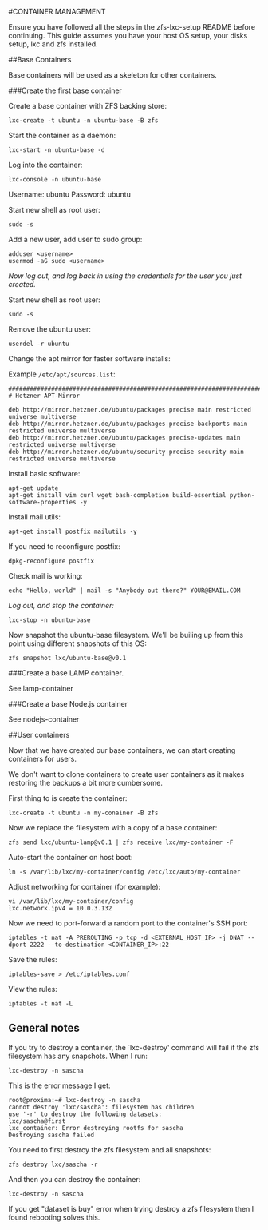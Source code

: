#CONTAINER MANAGEMENT

Ensure you have followed all the steps in the zfs-lxc-setup README before continuing. This guide assumes you have your host OS setup, your disks setup, lxc and zfs installed.

##Base Containers

Base containers will be used as a skeleton for other containers.

###Create the first base container

Create a base container with ZFS backing store:

```
lxc-create -t ubuntu -n ubuntu-base -B zfs
```

Start the container as a daemon:

```
lxc-start -n ubuntu-base -d
```

Log into the container:

```
lxc-console -n ubuntu-base
```

Username: ubuntu
Password: ubuntu

Start new shell as root user:

```
sudo -s
```

Add a new user, add user to sudo group:

```
adduser <username>
usermod -aG sudo <username>
```

*Now log out, and log back in using the credentials for the user you just created.*

Start new shell as root user:

```
sudo -s
```

Remove the ubuntu user:

```
userdel -r ubuntu
```

Change the apt mirror for faster software installs:


Example `/etc/apt/sources.list`:

```
#######################################################################################
# Hetzner APT-Mirror

deb http://mirror.hetzner.de/ubuntu/packages precise main restricted universe multiverse
deb http://mirror.hetzner.de/ubuntu/packages precise-backports main restricted universe multiverse
deb http://mirror.hetzner.de/ubuntu/packages precise-updates main restricted universe multiverse
deb http://mirror.hetzner.de/ubuntu/security precise-security main restricted universe multiverse
```

Install basic software:

```
apt-get update  
apt-get install vim curl wget bash-completion build-essential python-software-properties -y
```

Install mail utils:

```
apt-get install postfix mailutils -y
```

If you need to reconfigure postfix:

```
dpkg-reconfigure postfix
```

Check mail is working:

```
echo "Hello, world" | mail -s "Anybody out there?" YOUR@EMAIL.COM
```

*Log out, and stop the container:*

```
lxc-stop -n ubuntu-base
```

Now snapshot the ubuntu-base filesystem. We'll be builing up from this point using different snapshots of this OS:

```
zfs snapshot lxc/ubuntu-base@v0.1
```

###Create a base LAMP container.

See lamp-container

###Create a base Node.js container

See nodejs-container

##User containers

Now that we have created our base containers, we can start creating containers for users. 

We don't want to clone containers to create user containers as it makes restoring the backups a bit more cumbersome.

First thing to is create the container:

```
lxc-create -t ubuntu -n my-conainer -B zfs
```

Now we replace the filesystem with a copy of a base container:


```
zfs send lxc/ubuntu-lamp@v0.1 | zfs receive lxc/my-container -F
```

Auto-start the container on host boot:

```
ln -s /var/lib/lxc/my-container/config /etc/lxc/auto/my-container
```

Adjust networking for container (for example):

```
vi /var/lib/lxc/my-container/config
lxc.network.ipv4 = 10.0.3.132
```

Now we need to port-forward a random port to the container's SSH port:

```
iptables -t nat -A PREROUTING -p tcp -d <EXTERNAL_HOST_IP> -j DNAT --dport 2222 --to-destination <CONTAINER_IP>:22
```

Save the rules:

```
iptables-save > /etc/iptables.conf
```

View the rules:

```
iptables -t nat -L
```

## General notes

If you try to destroy a container, the `lxc-destroy' command will fail if the zfs filesystem has any snapshots. When I run:

```
lxc-destroy -n sascha
```

This is the error message I get:


```
root@proxima:~# lxc-destroy -n sascha
cannot destroy 'lxc/sascha': filesystem has children
use '-r' to destroy the following datasets:
lxc/sascha@first
lxc_container: Error destroying rootfs for sascha
Destroying sascha failed
```

You need to first destroy the zfs filesystem and all snapshots:

```
zfs destroy lxc/sascha -r
```

And then you can destroy the container:

```
lxc-destroy -n sascha
```

If you get "dataset is buy" error when trying destroy a zfs filesystem then I found rebooting solves this.
